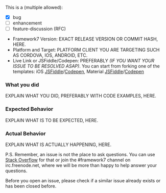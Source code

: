 <!--

Do you want to ask a question? Are you looking for support? The Framework7 forum (http://forum.framework7.io) and Stack Overflow (http://stackoverflow.com/questions/tagged/framework7) are the best places for getting support

-->

This is a (multiple allowed):
* [x] bug
* [ ] enhancement
* [ ] feature-discussion (RFC)

* Framework7 Version: EXACT RELEASE VERSION OR COMMIT HASH, HERE.
* Platform and Target: PLATFORM CLIENT YOU ARE TARGETING SUCH AS CORDOVA, IOS, ANDROID, ETC.
* Live Link or JSFiddle/Codepen: PREFERABLY _(IF YOU WANT YOUR ISSUE TO BE RESOLVED ASAP)_. You can start from forking one of the templates: iOS [JSFiddle](https://jsfiddle.net/s2n1p730/)/[Codepen](https://codepen.io/nolimits4web/pen/WRRWwN), Material [JSFiddle](https://jsfiddle.net/0ogxxcvt/)/[Codepen](https://codepen.io/nolimits4web/pen/pEPPPK)

### What you did
EXPLAIN WHAT YOU DID, PREFERABLY WITH CODE EXAMPLES, HERE.

### Expected Behavior
EXPLAIN WHAT IS TO BE EXPECTED, HERE.

### Actual Behavior
EXPLAIN WHAT IS ACTUALLY HAPPENING, HERE.

P.S. Remember, an issue is not the place to ask questions. You can use [Stack Overflow](http://stackoverflow.com/questions/tagged/framework7)
for that or join the #framework7 channel on irc.freenode.net, where we will be more
than happy to help answer your questions.

Before you open an issue, please check if a similar issue already exists or has been closed before.
